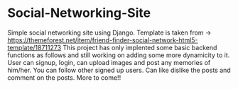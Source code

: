 # Social-Networking-Site
Simple social networking site  using Django.
Template is taken from -> https://themeforest.net/item/friend-finder-social-network-html5-template/18711273
This project has only implented some basic backend functions as follows and still working on adding some more dynamicity to it. 
User can signup, login, can upload images and post any memories of him/her.
You can follow other signed up users.
Can like dislike the posts and comment on the posts.
More to come!!
